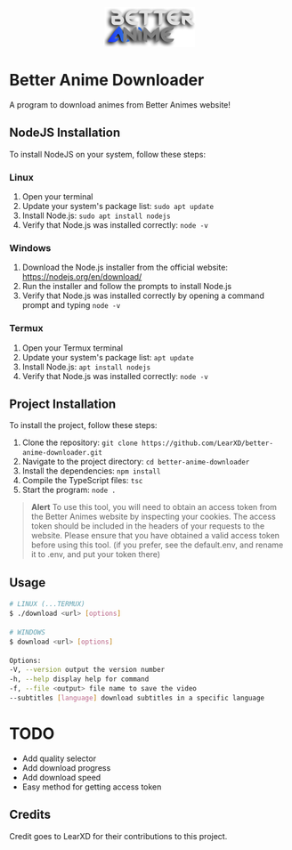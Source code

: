 <div align="center">

![Logo](images/logo.png)
  
</div>

# Better Anime Downloader

A program to download animes from Better Animes website!

## NodeJS Installation

To install NodeJS on your system, follow these steps:

### Linux

1. Open your terminal
2. Update your system's package list: `sudo apt update`
3. Install Node.js: `sudo apt install nodejs`
4. Verify that Node.js was installed correctly: `node -v`

### Windows

1. Download the Node.js installer from the official website: https://nodejs.org/en/download/
2. Run the installer and follow the prompts to install Node.js
3. Verify that Node.js was installed correctly by opening a command prompt and typing `node -v`

### Termux

1. Open your Termux terminal
2. Update your system's package list: `apt update`
3. Install Node.js: `apt install nodejs`
4. Verify that Node.js was installed correctly: `node -v`

## Project Installation

To install the project, follow these steps:

1. Clone the repository: `git clone https://github.com/LearXD/better-anime-downloader.git`
2. Navigate to the project directory: `cd better-anime-downloader`
3. Install the dependencies: `npm install`
4. Compile the TypeScript files: `tsc`
5. Start the program: `node .`

> **Alert**
> To use this tool, you will need to obtain an access token from the Better Animes website by inspecting your cookies. The access token should be included in the headers of your requests to the website. Please ensure that you have obtained a valid access token before using this tool. (if you prefer, see the default.env, and rename it to .env, and put your token there)

## Usage
```bash
# LINUX (...TERMUX)
$ ./download <url> [options]

# WINDOWS
$ download <url> [options]

Options:
-V, --version output the version number
-h, --help display help for command
-f, --file <output> file name to save the video
--subtitles [language] download subtitles in a specific language
```

# TODO

* Add quality selector
* Add download progress
* Add download speed
* Easy method for getting access token


## Credits

Credit goes to LearXD for their contributions to this project.
